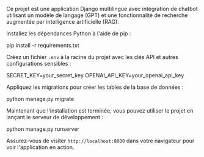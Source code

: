 Ce projet est une application Django multilingue avec intégration de chatbot utilisant un modèle de langage (GPT) et une fonctionnalité de recherche augmentée par intelligence artificielle (RAG).


Installez les dépendances Python à l'aide de pip :

pip install -r requirements.txt

Créez un fichier `.env` à la racine du projet avec les clés API et autres configurations sensibles :

SECRET_KEY=your_secret_key
OPENAI_API_KEY=your_openai_api_key

Appliquez les migrations pour créer les tables de la base de données :

python manage.py migrate

Maintenant que l'installation est terminée, vous pouvez utiliser le projet en lançant le serveur de développement :

python manage.py runserver

Assurez-vous de visiter `http://localhost:8000` dans votre navigateur pour voir l'application en action.
